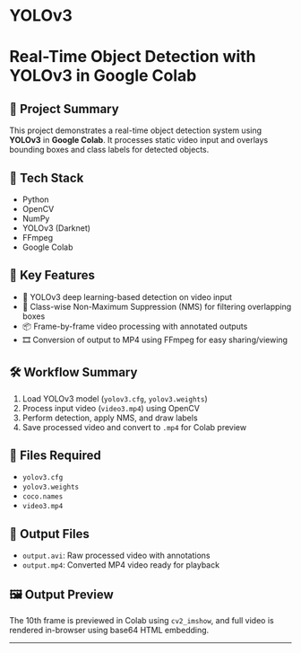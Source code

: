 # YOLOv3

# Real-Time Object Detection with YOLOv3 in Google Colab

## 📌 Project Summary

This project demonstrates a real-time object detection system using **YOLOv3** in **Google Colab**. It processes static video input and overlays bounding boxes and class labels for detected objects.

## 🧰 Tech Stack
- Python
- OpenCV
- NumPy
- YOLOv3 (Darknet)
- FFmpeg
- Google Colab

## 🚀 Key Features
- 🧠 YOLOv3 deep learning-based detection on video input
- 🎯 Class-wise Non-Maximum Suppression (NMS) for filtering overlapping boxes
- 📦 Frame-by-frame video processing with annotated outputs
- 🎞️ Conversion of output to MP4 using FFmpeg for easy sharing/viewing

## 🛠️ Workflow Summary
1. Load YOLOv3 model (`yolov3.cfg`, `yolov3.weights`)
2. Process input video (`video3.mp4`) using OpenCV
3. Perform detection, apply NMS, and draw labels
4. Save processed video and convert to `.mp4` for Colab preview

## 📁 Files Required
- `yolov3.cfg`
- `yolov3.weights`
- `coco.names`
- `video3.mp4`

## 📂 Output Files
- `output.avi`: Raw processed video with annotations
- `output.mp4`: Converted MP4 video ready for playback

## 🖼️ Output Preview
The 10th frame is previewed in Colab using `cv2_imshow`, and full video is rendered in-browser using base64 HTML embedding.

---
